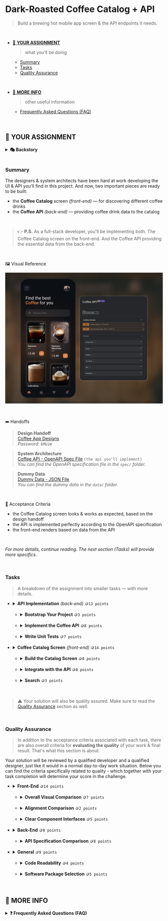 # Dark-Roasted Coffee Catalog + API
> Build a brewing hot mobile app screen & the API endpoints it needs.

<br>

- [🎯 **YOUR ASSIGNMENT**](#-your-assignment)
  > what you'll be doing
  - [Summary](#summary)
  - [Tasks](#tasks)
  - [Quality Assurance](#quality-assurance)

<br>

- [📑 **MORE INFO**](#-more-info)
  > other useful information
  - [Frequently Asked Questions (FAQ)](#-more-info)

<br>

## 🎯 **YOUR ASSIGNMENT** 
<details>
  <summary><b>🎭 Backstory</b></summary>

  Ahh, coffee. The universal beverage. In every country on the planet, people drink it. It's one of those special things that binds us together as human beings. No matter the culture we come from. Or the language we speak. Most of us share a common respect for a great cup of coffee. 

  No other beverage has inspired developers more. And so, we dedicate this challenge to coffee. A universal challenge, for a universal beverage.<br>
</details>

<br>

### **Summary**
The designers & system architects have been hard at work developing the UI & API you'll find in this project. And now, two important pieces are ready to be built:
- the **Coffee Catalog** screen _(front-end)_ — for discovering different coffee drinks
- the **Coffee API** _(back-end)_ — providing coffee drink data to the catalog 

<br>

> 👉 **P.S.** As a full-stack developer, you'll be implementing both. The Coffee Catalog screen on the front-end. And the Coffee API providing the essential data from the back-end.

<br>

🖼️ Visual Reference

![Chart Challenge](.assets/visual-reference.png)

<br>


➡️ Handoffs

> **Design Handoff** <br>
[Coffee App Designs](https://www.figma.com/file/R0zqwp4ckhdr3m1pTFShzp/Reusable-Challenge---Coffee-Shop)<br>
  _Password:_ `6MUiW`<br>

> **System Architecture**<br>
[Coffee API - OpenAPI Spec File](./specs/CoffeeAPI.yaml) `(the api you'll implement)` <br>*You can find the OpenAPI specification file in the `spec/` folder.*

> **Dummy Data**<br>
[Dummy Data - JSON File](./data/CoffeeData.json) <br>
*You can find the dummy data in the `data/` folder.*

<br>

📝 Acceptance Criteria
- the Coffee Catalog screen looks & works as expected, based on the design handoff
- the API is implemented perfectly according to the OpenAPI specification
- the front-end renders based on data from the API

<br>

*For more details, continue reading. The next section (Tasks) will provide more specifics.*

<br>

### **Tasks**
> A breakdown of the assignment into smaller tasks — with more details.

- <details><summary><b>API Implementation</b> <em>(back-end)</em> <code>🪙13 points</code></summary>
  
  > Implement the `Coffee API` according to the OpenAPI specification.
  
  The `Coffee API` relies on data about various Coffee Drinks. You can find this data as a json file in the `/data` folder. You need to provide this data through your endpoints.

  <br>➡️ Handoffs
  > **System Architecture**<br>
  [Coffee API - OpenAPI Spec File](./specs/CoffeeAPI.yaml) `(the api you'll implement)` <br>*You can find the OpenAPI specification file in the `spec/` folder.*

  > **Dummy Data**<br>
  [Dummy Data - JSON File](./data/CoffeeData.json) <br>
  *You can find the dummy data in the `data/` folder.*

  <br>📝 Acceptance Criteria
  
  > • the API project is bootstrapped inside the `api/` folder — with a well-organized folder structure
  <br>• the API is implemented perfectly according to the OpenAPI specification
  <br>• `unit tests` are provided, together with `clear instructions` on how to run them

  <br></details>

  - <details><summary><b>Bootstrap Your Project</b> <code>🪙3 points</code></summary>
  
    > Bootstrap your project inside the `api/` folder, and use an well-organized folder structure.

    <br>📝 Acceptance Criteria
    > • the API project is bootstrapped inside the `api/` folder
    <br>• a well-organized folder structure is used
    <br></details>

  - <details><summary><b>Implement the Coffee API</b> <code>🪙8 points</code></summary>
    
    > Implement the `Coffee API`, percisely according to the OpenAPI speficiation.

    The `Coffee API` relies on data about various Coffee Drinks. You can find this data as a json file in the `/data` folder. You need to provide this data through your endpoints.

    **P.S.** _Don't implement a database. It's not needed... yet._ <br>Feel free to follow best practices like the repository pattern to improve code readability, but don't go any further than that.
    
    <br>➡️ Handoffs
    > **System Architecture**<br>
    [Coffee API - OpenAPI Spec File](./specs/CoffeeAPI.yaml) `(the api you'll implement)` <br>*You can find the OpenAPI specification file in the `spec/` folder.*

    > **Dummy Data**<br>
    [Dummy Data - JSON File](./data/CoffeeData.json) <br>
    *You can find the dummy data in the `data/` folder.*
    
    <br>📝 Acceptance Criteria
    > • the API is implemented perfectly according to the OpenAPI specification
    <br>• modern software development principles are followed
    <br>• clear instructions on how to run the project is provided in an easy-to-find location (such as the `README.md` file found in the `./api/` folder)
    <br></details>

  - <details><summary><b>Write Unit Tests</b> <code>🪙7 points</code></summary>
    
    > Write unit tests for the `Coffee API`.
    
    If you don't know where to start, [UnitTest by Martin Fowler](https://www.martinfowler.com/bliki/UnitTest.html) is a good resource to check out. Remember, tests should help ensure high quality, make maintenance & refactoring easier, and improve the overall developer experience.

    Make sure to:
    - select & use high quality software testing packages
    - aim for balance - don't test too much, or too little

    <br>📚 Relevant Resources
    > • [UnitTest by Martin Fowler](https://www.martinfowler.com/bliki/UnitTest.html)

    <br>📝 Acceptance Criteria
    > • `unit tests` are provided, together with `clear instructions` on how to run them
    <br></details>

- <details><summary><b>Coffee Catalog Screen</b> <em>(front-end)</em> <code>🪙14 points</code></summary>

  > Build the Catalog Screen, as seen in the design handoff, and connect it to your `Coffee API`.

  <br>➡️ Design Handoff
    > [Coffee App Designs](https://www.figma.com/file/R0zqwp4ckhdr3m1pTFShzp/Reusable-Challenge---Coffee-Shop)<br>
    _Password:_ `6MUiW`<br>

  <br>📝 Acceptance Criteria
  > • the catalog screen look & work as expected, based on the design handoff
  <br>• the catalog is integrated with, and renders based on data from the `Coffee API`
  <br>• the user is able to search through the catalog using the search box
  <br></details>

  - <details><summary><b>Build the Catalog Screen</b> <code>🪙8 points</code></summary>

    > Build the Catalog Screen, as seen in the design handoff.

    The target screen dimensions are `375x812`. Aim to make it work on any mobile device size. You can find colors, fonts and other design details in the design handoff.

    <br>➡️ Design Handoff
    > [Coffee App Designs](https://www.figma.com/file/R0zqwp4ckhdr3m1pTFShzp/Reusable-Challenge---Coffee-Shop)<br>
    _Password:_ `6MUiW`<br>

    <br>📝 Acceptance Criteria
    > • the catalog screen look & work as expected, based on the design handoff
    <br>• a component-based approach is taken, and components have easy-to-understand and clearly documented inputs (i.e. props).
    <br></details>

  - <details><summary><b>Integrate with the API</b> <code>🪙8 points</code></summary>
    
    > Provide the UI with real data coming from the `Coffee API` you built.

    You need to fetch data from the `Coffee API` you've implemented.

    P.S. Don't worry about the `rating` and `price` values. We haven't collected these yet, so just use the values you see in the design as placeholders for now.

    <br>📝 Acceptance Criteria
    > • the right endpoints of the `Coffee API` are called to fetch the data needed to render the UI
    <br>• the UI is displaying correct values coming from the `Coffee API`
    <br></details>

  - <details><summary><b>Search</b> <code>🪙3 points</code></summary>

    > Implement search functionality.

    Do your best to implement search in a way that provides a good end user experience.

    <br>👤 User Story
    > From the perspective of the end user: _"When using the coffee catalog, I want to search for particular coffee drinks, so that I can find what I want quickly."_

    <br>📝 Acceptance Criteria
    > • search looks & works as expected, based on the design handoff and data from the API
    <br>• the end user experience is smooth and seamless _(e.g. without annoyances)_
    <br>• a component-based approach is taken, and components have easy-to-understand and clearly documented inputs (i.e. props).
    <br></details>

<br>

> ⚠️ Your solution will also be quality assured. Make sure to read the [Quality Assurance](#quality-assurance) section as well.

<br>

### **Quality Assurance**
> In addition to the acceptance criteria associated with each task, there are also overall criteria for **evaluating the quality** of your work & final result. That's what this section is about.

Your solution will be reviewed by a qualified developer and a qualified designer, just like it would in a normal day-to-day work situation. Below you can find the criteria specifically related to quality - which together with your task completion will determine your score in the challenge.

- <details><summary><b>Front-End</b> <code>🪙14 points</code></summary>
  
  > the combined score for `front-end` quality, composed by the criteria found below.
  <br></details>

  - <details><summary><b>Overall Visual Comparison</b> <code>🪙7 points</code></summary>
    
    > Does your implementation match with the design hand-off, both in color and general aesthetics?

    The running version should look as similar to the design as possible. Multiple iterations have been done on the design side in communication with potential users, so it’s paramount that the end result looks as identical to the design as possible.
    <br></details> 
    
  - <details><summary><b>Alignment Comparison</b> <code>🪙2 points</code></summary>
    
    > have you properly aligned your components following the grids and guidelines of the hand-off?

    Is the page following the same grids and guidelines as the example? Are the different elements placed correctly? This is important to avoid the page being chaotic and to make it look professional.
    <br></details>

  - <details><summary><b>Clear Component Interfaces</b> <code>🪙5 points</code></summary>
    
    > Are your component interfaces logical and well-named, and are they easy for others to build with?

    Your component interfaces matter. The names you choose for props, their descriptions and the default values all help to make it easier for other developers to build with your components.
    <br></details>

- <details><summary><b>Back-End</b> <code>🪙8 points</code></summary>
  
  > the combined score for `back-end` quality, composed by the criteria found below.
  <br></details>

  - <details><summary><b>API Specification Comparison</b> <code>🪙8 points</code></summary>
    
    > does your implementation follow the API specification?

    You have been provided with an OpenAPI specification file. Think of it like the design of your API. You should aim to follow this specification perfectly in your implementation. This criteria evaluates how well you've managed to do so.
    
    The OpenAPI Specification, previously known as the Swagger Specification, is a specification for machine-readable interface files for describing, producing, consuming, and visualizing RESTful web services.
    <br></details>

- <details><summary><b>General</b> <code>🪙9 points</code></summary>
  
  > the combined score for `general` quality, composed by the criteria found below.
  <br></details>

  - <details><summary><b>Code Readability</b> <code>🪙4 points</code></summary>
    
    > is your code easy to understand (i.e. simple naming & syntax) and well presented (i.e. consistent & well documented where needed)?

    Readability is the ease with which a reader can understand your code. In programming, things such as programmer comments, choice of loop structure, and choice of names can determine the ease with which humans can read computer program code. 

    It is especially important to Innovation Norway that you include lambda expressions - so be sure to include those. In addition, many other modern syntax features improves readability, so try your best to use these where it makes sense.
    <br></details>

  - <details><summary><b>Software Package Selection</b> <code>🪙5 points</code></summary>
    
    > Have you chosen well-designed _(e.g. easy to use & understand)_ highly adopted _(e.g. big community, common issues raised & resolved already)_ and reliable _(e.g. good performance, well maintained, no security vulnerabilities)_ and otherwise solid `software packages`?

    A `software package` _(accessible through software package managers like `NPM`)_ is a collection of software components which when combined perform a set of generalized tasks that are applicable to a range of use cases. 

    Selecting the right software package can lead to a better developer experience, less maintenance overhead, ease of fixing issues, and avoidance of security vulnerabilities. Selecting the wrong software package can lead to a host of issues, including unforeseen bugs, security vulnerabilities, maintenance nightmares, and much more. All of this makes selecting the right software packages an essential measure of quality.
    <br></details>

<br>

## 📑 **MORE INFO**
<details>
  <summary><b>❓ Frequently Asked Questions (FAQ)</b></summary>
  
  > Common questions and answers for getting started quickly.<br>

  <details><summary><b>How do I deliver?</b></summary>
    
  > To deliver your solution you'll have to commit and push the repo, and then go to the DIGGIT dashboard to submit your solution.
  <br></details>

  <details><summary><b>How do I know if I'm ready to submit?</b></summary>
    
  > First, check your tasks. Make sure you have given all of them your best shot. Second, check the quality assurance section. Verify that your solution is high quality by cheking your solution against this section. Once you've done your best, both in terms of tasks & quality, you're ready to submit.
  <br></details>

  <details><summary><b>I'm Stuck... help?!</b></summary>
    
  > Oof... sorry, but we can't do debugging for active challenges. But what we can recommend is that you take some extra time. You may just need to take a break, go have a coffee or take a walk. Or all of the above! We often find it helps to simply take your mind off the problem for a little while... Once you come back, check again your progress on both tasks & quality, and see if there is something you haven't considered or tried before. All we can ask is that you do your best. And regardless of the final result, there's a lot to gain from submitting your solution. We wish you the best of luck!
  <br></details>
<br></details>
